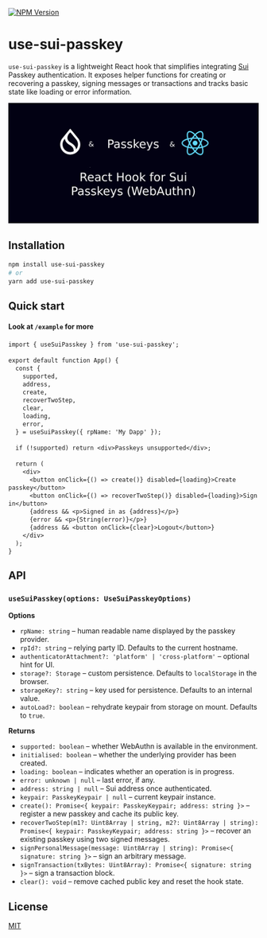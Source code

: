 [![NPM Version](https://img.shields.io/npm/v/use-sui-passkey)](https://www.npmjs.com/package/use-sui-passkey)
# use-sui-passkey

`use-sui-passkey` is a lightweight React hook that simplifies integrating [Sui](https://sui.io) Passkey authentication. It exposes helper functions for creating or recovering a passkey, signing messages or transactions and tracks basic state like loading or error information.

[![welcome](https://raw.githubusercontent.com/denyskozak/use-sui-passkey/refs/heads/main/welcome.png)](https://www.npmjs.com/package/use-sui-passkey)


## Installation

```bash
npm install use-sui-passkey
# or
yarn add use-sui-passkey
```

## Quick start
#### Look at `/example` for more

```tsx
import { useSuiPasskey } from 'use-sui-passkey';

export default function App() {
  const {
    supported,
    address,
    create,
    recoverTwoStep,
    clear,
    loading,
    error,
  } = useSuiPasskey({ rpName: 'My Dapp' });

  if (!supported) return <div>Passkeys unsupported</div>;

  return (
    <div>
      <button onClick={() => create()} disabled={loading}>Create passkey</button>
      <button onClick={() => recoverTwoStep()} disabled={loading}>Sign in</button>
      {address && <p>Signed in as {address}</p>}
      {error && <p>{String(error)}</p>}
      {address && <button onClick={clear}>Logout</button>}
    </div>
  );
}
```

## API

### `useSuiPasskey(options: UseSuiPasskeyOptions)`

**Options**

- `rpName: string` – human readable name displayed by the passkey provider.
- `rpId?: string` – relying party ID. Defaults to the current hostname.
- `authenticatorAttachment?: 'platform' | 'cross-platform'` – optional hint for UI.
- `storage?: Storage` – custom persistence. Defaults to `localStorage` in the browser.
- `storageKey?: string` – key used for persistence. Defaults to an internal value.
- `autoLoad?: boolean` – rehydrate keypair from storage on mount. Defaults to `true`.

**Returns**

- `supported: boolean` – whether WebAuthn is available in the environment.
- `initialised: boolean` – whether the underlying provider has been created.
- `loading: boolean` – indicates whether an operation is in progress.
- `error: unknown | null` – last error, if any.
- `address: string | null` – Sui address once authenticated.
- `keypair: PasskeyKeypair | null` – current keypair instance.
- `create(): Promise<{ keypair: PasskeyKeypair; address: string }>` – register a new passkey and cache its public key.
- `recoverTwoStep(m1?: Uint8Array | string, m2?: Uint8Array | string): Promise<{ keypair: PasskeyKeypair; address: string }>` – recover an existing passkey using two signed messages.
- `signPersonalMessage(message: Uint8Array | string): Promise<{ signature: string }>` – sign an arbitrary message.
- `signTransaction(txBytes: Uint8Array): Promise<{ signature: string }>` – sign a transaction block.
- `clear(): void` – remove cached public key and reset the hook state.

## License

[MIT](https://opensource.org/licenses/MIT)


